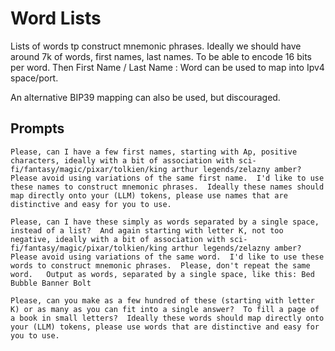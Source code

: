 # Word Lists

Lists of words tp construct mnemonic phrases.  Ideally we should have around 7k of words, first names, last names.
To be able to encode 16 bits per word. Then First Name / Last Name : Word can be used to map into Ipv4 space/port.

An alternative BIP39 mapping can also be used, but discouraged. 

## Prompts

```
Please, can I have a few first names, starting with Ap, positive characters, ideally with a bit of association with sci-fi/fantasy/magic/pixar/tolkien/king arthur legends/zelazny amber?  Please avoid using variations of the same first name.  I'd like to use these names to construct mnemonic phrases.  Ideally these names should map directly onto your (LLM) tokens, please use names that are distinctive and easy for you to use.
```

```
Please, can I have these simply as words separated by a single space, instead of a list?  And again starting with letter K, not too negative, ideally with a bit of association with sci-fi/fantasy/magic/pixar/tolkien/king arthur legends/zelazny amber?  Please avoid using variations of the same word.  I'd like to use these words to construct mnemonic phrases.  Please, don't repeat the same word.   Output as words, separated by a single space, like this: Bed Bubble Banner Bolt

Please, can you make as a few hundred of these (starting with letter K) or as many as you can fit into a single answer?  To fill a page of a book in small letters?  Ideally these words should map directly onto your (LLM) tokens, please use words that are distinctive and easy for you to use. 
```